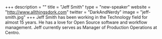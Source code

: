 +++
description = ""
title = "Jeff Smith"
type = "new-speaker"
website = "http://www.allthingsdork.com"
twitter = "DarkAndNerdy"
image = "jeff-smith.jpg"
+++
Jeff Smith has been working in the Technology field for almost 15 years. He has a love for Open Source software and workflow management. Jeff currently serves as Manager of Production Operations at Centro.